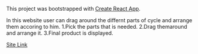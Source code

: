 This project was bootstrapped with [Create React App](https://github.com/facebook/create-react-app).

In this website user can drag around the differnt parts of cycle and arrange them accoring to him.
1.Pick the parts that is needed.
2.Drag themaround and arrange it.
3.Final product is displayed.

[Site Link](https://stoic-roentgen-0e8806.netlify.app/)